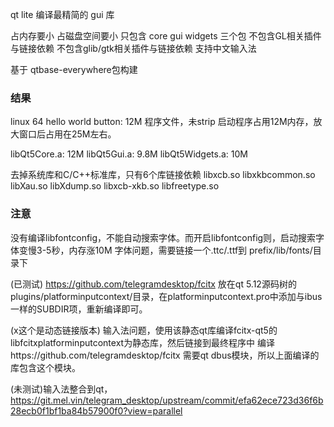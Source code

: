 
qt lite 编译最精简的 gui 库

占内存要小
占磁盘空间要小
只包含 core gui widgets 三个包
不包含GL相关插件与链接依赖
不包含glib/gtk相关插件与链接依赖
支持中文输入法

基于 qtbase-everywhere包构建

### 结果

linux 64
hello world button:
12M 程序文件，未strip
启动程序占用12M内存，放大窗口后占用在25M左右。

libQt5Core.a: 12M
libQt5Gui.a: 9.8M
libQt5Widgets.a: 10M

去掉系统库和C/C++标准库，只有6个库链接依赖
libxcb.so libxkbcommon.so libXau.so libXdump.so libxcb-xkb.so libfreetype.so

### 注意
没有编译libfontconfig，不能自动搜索字体。而开启libfontconfig则，启动搜索字体变慢3-5秒，内存涨10M
字体问题，需要链接一个.ttc/.ttf到 prefix/lib/fonts/目录下

(已测试) https://github.com/telegramdesktop/fcitx
放在qt 5.12源码树的 plugins/platforminputcontext/目录，在platforminputcontext.pro中添加与ibus一样的SUBDIR项，重新编译即可。

(x这个是动态链接版本) 输入法问题，使用该静态qt库编译fcitx-qt5的libfcitxplatforminputcontext为静态库，然后链接到最终程序中
编译https://github.com/telegramdesktop/fcitx 需要qt dbus模块，所以上面编译的库包含这个模块。

(未测试)输入法整合到qt，https://git.mel.vin/telegram_desktop/upstream/commit/efa62ece723d36f6b28ecb0f1bf1ba84b57900f0?view=parallel


